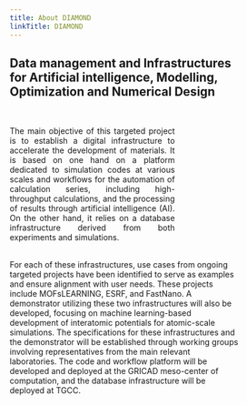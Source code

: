```yaml
---
title: About DIAMOND
linkTitle: DIAMOND
---
```


<h2 class="text-center about-lead"><b>D</b>ata management and <b>I</b>nfrastructures for <b>A</b>rtificial intelligence, <b>M</b>odelling, <b>O</b>ptimization and <b>N</b>umerical <b>D</b>esign</h2>

<br/>

<style>
* {
  box-sizing: border-box;
}

/* Create two unequal columns that floats next to each other */
.column {
  float: left;
}

.left {
  width: 28%;
}

.right {
  width: 72%;
}

/* Clear floats after the columns */
.row:after {
  content: "";
  display: table;
  clear: both;
}
</style>
<div class="row">
<div class="column left">
<img class="logo-diamond" width=100%/>
</div>
<div class="column right">
<div class="text-x-large" align="justify">

The main objective of this targeted project is to establish a digital infrastructure to accelerate the development of materials. It is based on one hand on a platform dedicated to simulation codes at various scales and workflows for the automation of calculation series, including high-throughput calculations, and the processing of results through artificial intelligence (AI). On the other hand, it relies on a database infrastructure derived from both experiments and simulations.


</div>
</div>
</div>

<br/>
For each of these infrastructures, use cases from ongoing targeted projects have been identified to serve as examples and ensure alignment with user needs. These projects include MOFsLEARNING, ESRF, and FastNano. A demonstrator utilizing these two infrastructures will also be developed, focusing on machine learning-based development of interatomic potentials for atomic-scale simulations. The specifications for these infrastructures and the demonstrator will be established through working groups involving representatives from the main relevant laboratories. The code and workflow platform will be developed and deployed at the GRICAD meso-center of computation, and the database infrastructure will be deployed at TGCC.